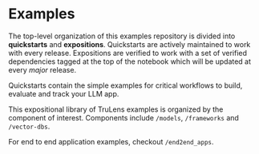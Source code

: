 # Examples

The top-level organization of this examples repository is divided into **quickstarts** and **expositions**. Quickstarts are actively maintained to work with every release. Expositions are verified to work with a set of verified dependencies tagged at the top of the notebook which will be updated at every *major* release.

Quickstarts contain the simple examples for critical workflows to build, evaluate and track your LLM app.

This expositional library of TruLens examples is organized by the component of interest. Components include `/models`, `/frameworks` and `/vector-dbs`.

For end to end application examples, checkout `/end2end_apps`.